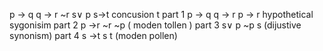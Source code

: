 p -> q 
q -> r 
~r 
s$\lor$ p 
s->t 
concusion t 
part 1 
p -> q 
q -> r 
p -> r 
hypothetical sygonisim 
part 2 
p ->r 
~r 
~p ( moden tollen  )
part 3 
s$\lor$ p 
~p 
s (dijustive synonism)
part 4 
s ->t 
s 
t (moden pollen)




